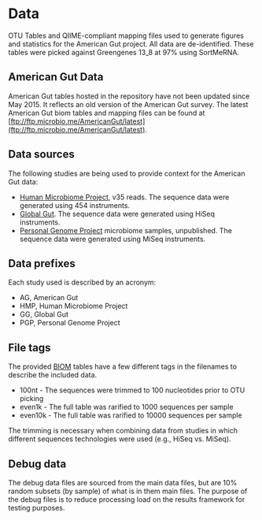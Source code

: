 Data
====

OTU Tables and QIIME-compliant mapping files used to generate figures and statistics for the American Gut project. All data are de-identified. These tables were picked against Greengenes 13_8 at 97% using SortMeRNA.

American Gut Data
------
American Gut tables hosted in the repository have not been updated since May 2015. It reflects an old version of the American Gut survey. The latest American Gut biom tables and mapping files can be found at [ftp://ftp.microbio.me/AmericanGut/latest](ftp://ftp.microbio.me/AmericanGut/latest). 

Data sources
------------

The following studies are being used to provide context for the American Gut data:

* [Human Microbiome Project](http://www.ncbi.nlm.nih.gov/pubmed/22699609), v35 reads. The sequence data were generated using 454 instruments.
* [Global Gut](http://www.ncbi.nlm.nih.gov/pubmed/22699611). The sequence data were generated using HiSeq instruments.
* [Personal Genome Project](http://personalgenomes.org) microbiome samples, unpublished. The sequence data were generated using MiSeq instruments.

Data prefixes
-------------

Each study used is described by an acronym:

* AG, American Gut
* HMP, Human Microbiome Project
* GG, Global Gut
* PGP, Personal Genome Project

File tags
---------

The provided [BIOM](http://biom-format.org) tables have a few different tags in the filenames to describe the included data.

* 100nt - The sequences were trimmed to 100 nucleotides prior to OTU picking
* even1k - The full table was rarified to 1000 sequences per sample
* even10k - The full table was rarified to 10000 sequences per sample

The trimming is necessary when combining data from studies in which different sequences technologies were used (e.g., HiSeq vs. MiSeq).

Debug data
----------

The debug data files are sourced from the main data files, but are 10% random subsets (by sample) of what is in them main files. The purpose of the debug files is to reduce processing load on the results framework for testing purposes. 
